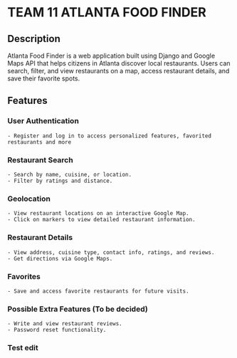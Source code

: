 # TEAM 11 ATLANTA FOOD FINDER #

## Description ##

Atlanta Food Finder is a web application built using Django and Google Maps API that helps citizens in Atlanta discover local restaurants. Users can search, filter, and view restaurants on a map, access restaurant details, and save their favorite spots.

## Features ##

### User Authentication ###

    - Register and log in to access personalized features, favorited restaurants and more

### Restaurant Search ###

    - Search by name, cuisine, or location.
    - Filter by ratings and distance.

### Geolocation ###

    - View restaurant locations on an interactive Google Map.
    - Click on markers to view detailed restaurant information.

### Restaurant Details ###

    - View address, cuisine type, contact info, ratings, and reviews.
    - Get directions via Google Maps.

### Favorites ###

    - Save and access favorite restaurants for future visits.

### Possible Extra Features (To be decided) ###

    - Write and view restaurant reviews.
    - Password reset functionality.

### Test edit ###
